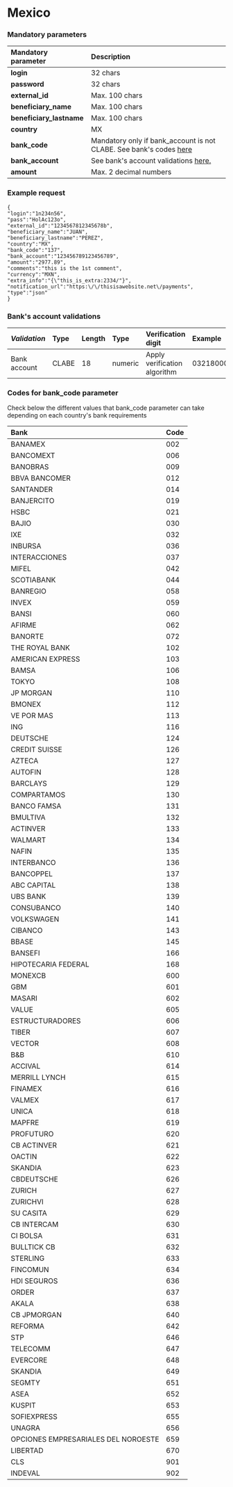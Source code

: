 # Mexico

### Mandatory parameters

| **Mandatory parameter** | **Description** |
| :--- | :--- |
| **login** | 32 chars |
| **password** | 32 chars |
| **external\_id** | Max. 100 chars |
| **beneficiary\_name** | Max. 100 chars |
| **beneficiary\_lastname** | Max. 100 chars |
| **country** | MX |
| **bank\_code** | Mandatory only if bank\_account is not CLABE. See bank's codes [here](mexico.md#codes-for-bank_code-parameter) |
| **bank\_account** | See bank's account validations [here.](mexico.md#banks-account-validations) |
| **amount** | Max. 2 decimal numbers |

### Example request

```text
{
"login":"1n234n56",
"pass":"HolAc123o",
"external_id":"1234567812345678b",
"beneficiary_name":"JUAN",
"beneficiary_lastname":"PEREZ",
"country":"MX",
"bank_code":"137",
"bank_account":"123456789123456789",
"amount":"2977.89",
"comments":"this is the 1st comment",
"currency":"MXN",
"extra_info":"{\"this_is_extra:2334/"}",
"notification_url":"https:\/\/thisisawebsite.net\/payments",
"type":"json"
}
```

### Bank's account validations

| _Validation_ | Type | Length | Type | Verification digit | Example |
| :--- | :--- | :--- | :--- | :--- | :--- |
| Bank account | CLABE | 18 | numeric | Apply verification algorithm | 032180000118359719 |

### **Codes for bank\_code parameter**

Check below the different values that bank\_code parameter can take depending on each country's bank requirements

| **Bank** | **Code** |
| :--- | :--- |
| BANAMEX | 002 |
| BANCOMEXT | 006 |
| BANOBRAS | 009 |
| BBVA BANCOMER | 012 |
| SANTANDER | 014 |
| BANJERCITO | 019 |
| HSBC | 021 |
| BAJIO | 030 |
| IXE | 032 |
| INBURSA | 036 |
| INTERACCIONES | 037 |
| MIFEL | 042 |
| SCOTIABANK | 044 |
| BANREGIO | 058 |
| INVEX | 059 |
| BANSI | 060 |
| AFIRME | 062 |
| BANORTE | 072 |
| THE ROYAL BANK | 102 |
| AMERICAN EXPRESS | 103 |
| BAMSA | 106 |
| TOKYO | 108 |
| JP MORGAN | 110 |
| BMONEX | 112 |
| VE POR MAS | 113 |
| ING | 116 |
| DEUTSCHE | 124 |
| CREDIT SUISSE | 126 |
| AZTECA | 127 |
| AUTOFIN | 128 |
| BARCLAYS | 129 |
| COMPARTAMOS | 130 |
| BANCO FAMSA | 131 |
| BMULTIVA | 132 |
| ACTINVER | 133 |
| WALMART | 134 |
| NAFIN | 135 |
| INTERBANCO | 136 |
| BANCOPPEL | 137 |
| ABC CAPITAL | 138 |
| UBS BANK | 139 |
| CONSUBANCO | 140 |
| VOLKSWAGEN | 141 |
| CIBANCO | 143 |
| BBASE | 145 |
| BANSEFI | 166 |
| HIPOTECARIA FEDERAL | 168 |
| MONEXCB | 600 |
| GBM | 601 |
| MASARI | 602 |
| VALUE | 605 |
| ESTRUCTURADORES | 606 |
| TIBER | 607 |
| VECTOR | 608 |
| B&B | 610 |
| ACCIVAL | 614 |
| MERRILL LYNCH | 615 |
| FINAMEX | 616 |
| VALMEX | 617 |
| UNICA | 618 |
| MAPFRE | 619 |
| PROFUTURO | 620 |
| CB ACTINVER | 621 |
| OACTIN | 622 |
| SKANDIA | 623 |
| CBDEUTSCHE | 626 |
| ZURICH | 627 |
| ZURICHVI | 628 |
| SU CASITA | 629 |
| CB INTERCAM | 630 |
| CI BOLSA | 631 |
| BULLTICK CB | 632 |
| STERLING | 633 |
| FINCOMUN | 634 |
| HDI SEGUROS | 636 |
| ORDER | 637 |
| AKALA | 638 |
| CB JPMORGAN | 640 |
| REFORMA | 642 |
| STP | 646 |
| TELECOMM | 647 |
| EVERCORE | 648 |
| SKANDIA | 649 |
| SEGMTY | 651 |
| ASEA | 652 |
| KUSPIT | 653 |
| SOFIEXPRESS | 655 |
| UNAGRA | 656 |
| OPCIONES EMPRESARIALES DEL NOROESTE | 659 |
| LIBERTAD | 670 |
| CLS | 901 |
| INDEVAL | 902 |

